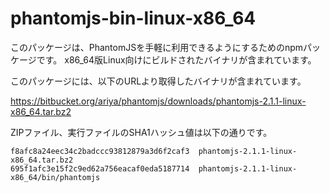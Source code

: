 
# phantomjs-bin-linux-x86_64

このパッケージは、PhantomJSを手軽に利用できるようにするためのnpmパッケージです。
x86_64版Linux向けにビルドされたバイナリが含まれています。

このパッケージには、以下のURLより取得したバイナリが含まれています。

https://bitbucket.org/ariya/phantomjs/downloads/phantomjs-2.1.1-linux-x86_64.tar.bz2

ZIPファイル、実行ファイルのSHA1ハッシュ値は以下の通りです。

```
f8afc8a24eec34c2badccc93812879a3d6f2caf3  phantomjs-2.1.1-linux-x86_64.tar.bz2
695f1afc3e15f2c9ed62a756eacaf0eda5187714  phantomjs-2.1.1-linux-x86_64/bin/phantomjs
```
